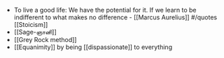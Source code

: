 - To live a good life: We have the potential for it. If we learn to be indifferent to what makes no difference - [[Marcus Aurelius]] #/quotes [[Stoicism]]
- [[Sage-ஞானி]]
- [[Grey Rock method]]
- [[Equanimity]] by being [[dispassionate]] to everything 
